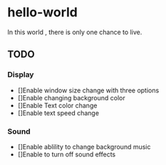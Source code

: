 # hello-world
In this world , there is only one chance to live.

## TODO
### Display
- []Enable window size change with three options
- []Enable changing background color
- []Enable Text color change
- []Enable text speed change

### Sound
- []Enable ablility to change background music
- []Enable to turn off sound effects

